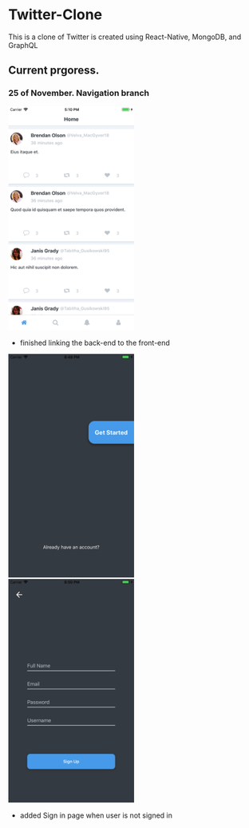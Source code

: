 # Twitter-Clone

This is a clone of Twitter is created using React-Native, MongoDB, and GraphQL


## Current prgoress.

### 25 of November. Navigation branch

<img src='./mobile/assets/update_3.png' width="50%" height="50%">

  - finished linking the back-end to the front-end

<img src='./mobile/assets/update_4.png' width="50%" height="50%">

<img src='./mobile/assets/update_5.png' width="50%" height="50%">

  - added Sign in page when user is not signed in